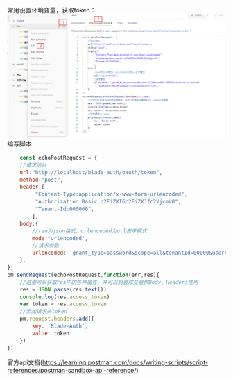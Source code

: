 常用设置环境变量，获取token：
    ![](https://raw.githubusercontent.com/WhiteDragon96/ImgCloud/main/data/img20210913144917.png)
    编写脚本
```JavaScript
    const echoPostRequest = {
    //请求地址
    url:"http://localhost/blade-auth/oauth/token",
    method:"post",
    header:[
         "Content-Type:application/x-www-form-urlencoded",
         "Authorization:Basic c2FiZXI6c2FiZXJfc2VjcmV0",
         "Tenant-Id:000000",
        ],
    body:{
        //raw为json格式，urlencoded为url表单模式
        mode:"urlencoded",
        //请求参数
        urlencoded: 'grant_type=password&scope=all&tenantId=00000&username=neusense&password=0fc4fc2685517c7c3c6a8581c1c77344',
    },
};
pm.sendRequest(echoPostRequest,function(err,res){
    //这里可以获取res中的各种属性，并可以封装成变量供Body、Headers使用
    res = JSON.parse(res.text())
    console.log(res.access_token)
    var token = res.access_token
    //添加请求头token
    pm.request.headers.add({
        key: 'Blade-Auth',
        value: token
    })
});
```
官方api文档(https://learning.postman.com/docs/writing-scripts/script-references/postman-sandbox-api-reference/)